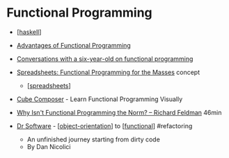 Functional Programming
======================

* [[haskell]]

* [Advantages of Functional Programming](https://alvinalexander.com/scala/fp-book/benefits-of-functional-programming)
* [Conversations with a six-year-old on functional programming](https://byorgey.wordpress.com/2018/05/06/conversations-with-a-six-year-old-on-functional-programming/)
* [Spreadsheets: Functional Programming for the Masses](https://www.slideshare.net/kfrdbs/peyton-jones) concept
    * [[spreadsheets]]
* [Cube Composer](https://david-peter.de/cube-composer/) - Learn Functional Programming Visually
* [Why Isn't Functional Programming the Norm? – Richard Feldman](https://www.youtube.com/watch?v=QyJZzq0v7Z4) 46min

* [Dr Software](https://bitgloss.ro/dr-software.pdf) - [[object-orientation]] to [[functional]] #refactoring
    * An unfinished journey starting from dirty code
    * By Dan Nicolici

[//begin]: # "Autogenerated link references for markdown compatibility"
[haskell]: haskell.md "Haskell"
[spreadsheets]: spreadsheets.md "Spreadsheets"
[object-orientation]: object-orientation.md "Object Orientation"
[functional]: functional.md "Functional Programming"
[//end]: # "Autogenerated link references"